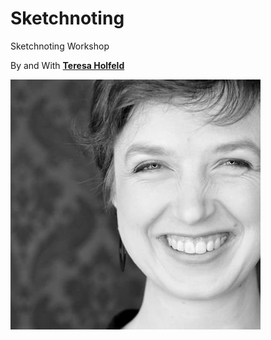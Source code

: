 # Sketchnoting

Sketchnoting Workshop

By and With [**Teresa Holfeld**](https://twitter.com/TeresaHolfeld)

![Teresa Holfeld](/img/teresa.jpg)
